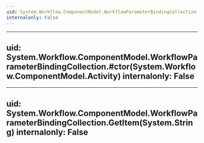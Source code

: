 ```yaml
---
uid: System.Workflow.ComponentModel.WorkflowParameterBindingCollection
internalonly: False
---
```


---
uid: System.Workflow.ComponentModel.WorkflowParameterBindingCollection.#ctor(System.Workflow.ComponentModel.Activity)
internalonly: False
---

---
uid: System.Workflow.ComponentModel.WorkflowParameterBindingCollection.GetItem(System.String)
internalonly: False
---
